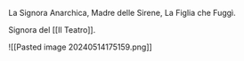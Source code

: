 La Signora Anarchica, Madre delle Sirene, La Figlia che Fuggì.

Signora del [[Il Teatro]]. 

![[Pasted image 20240514175159.png]]